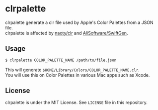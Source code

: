 # clrpalette
clrpalette generate a clr file used by Apple's Color Palettes from a JSON file.  
clrpalette is affected by [naoty/clr](https://github.com/naoty/clr) and [AliSoftware/SwiftGen](https://github.com/AliSoftware/SwiftGen).  

## Usage
```bash
$ clrpalette COLOR_PALETTE_NAME /path/to/file.json
```

This will generate `$HOME/Library/Colors/COLOR_PALETTE_NAME.clr`.  
You will use this on Color Palettes in various Mac apps such as Xcode.  

## License
clrpalette is under the MIT License. See `LICENSE` file in this repository.
